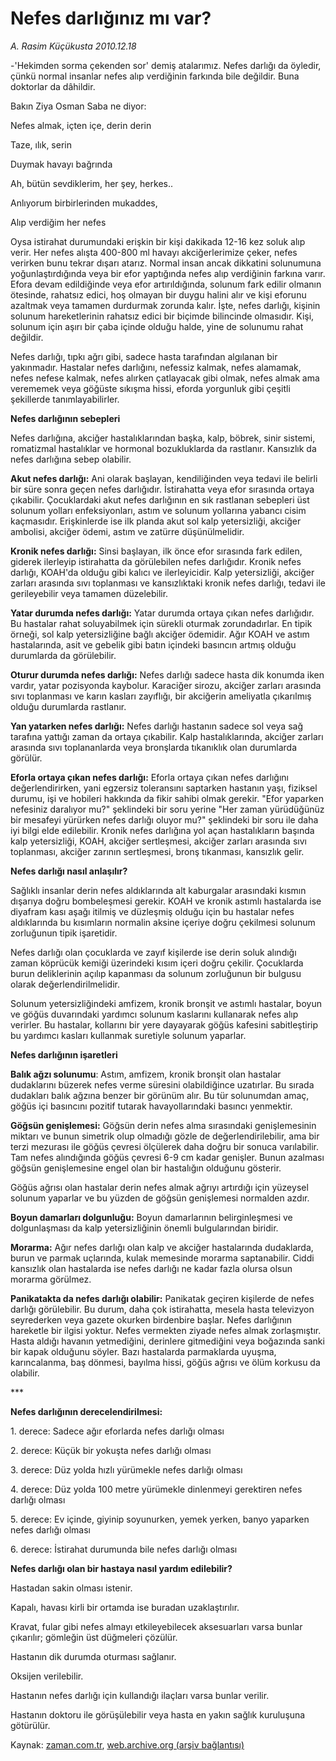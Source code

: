 # Nefes darlığınız mı var?

*A. Rasim Küçükusta 2010.12.18*

<td class="columnist-detail">
<p>-'Hekimden sorma çekenden sor' demiş atalarımız. Nefes darlığı da öyledir, çünkü normal insanlar nefes alıp verdiğinin farkında bile değildir. Buna doktorlar da dâhildir.</p>
<p>
<div id="haberMetinDiv">
<p>Bakın Ziya Osman Saba ne diyor:
<p>Nefes almak, içten içe, derin derin
<p>Taze, ılık, serin
<p>Duymak havayı bağrında
<p>Ah, bütün sevdiklerim, her şey, herkes..
<p>Anlıyorum birbirlerinden mukaddes,
<p>Alıp verdiğim her nefes
<p>Oysa istirahat durumundaki erişkin bir kişi dakikada 12-16 kez soluk alıp verir. Her nefes alışta 400-800 ml havayı akciğerlerimize çeker, nefes verirken bunu tekrar dışarı atarız. Normal insan ancak dikkatini solunumuna yoğunlaştırdığında veya bir efor yaptığında nefes alıp verdiğinin farkına varır. Efora devam edildiğinde veya efor artırıldığında, solunum fark edilir olmanın ötesinde, rahatsız edici, hoş olmayan bir duygu halini alır ve kişi eforunu azaltmak veya tamamen durdurmak zorunda kalır. İşte, nefes darlığı, kişinin solunum hareketlerinin rahatsız edici bir biçimde bilincinde olmasıdır. Kişi, solunum için aşırı bir çaba içinde olduğu halde, yine de solunumu rahat değildir.
<p>Nefes darlığı, tıpkı ağrı gibi, sadece hasta tarafından algılanan bir yakınmadır. Hastalar nefes darlığını, nefessiz kalmak, nefes alamamak, nefes nefese kalmak, nefes alırken çatlayacak gibi olmak, nefes almak ama verememek veya göğüste sıkışma hissi, eforda yorgunluk gibi çeşitli şekillerde tanımlayabilirler.
<p><b>Nefes darlığının sebepleri</b>
<p>Nefes darlığına, akciğer hastalıklarından başka, kalp, böbrek, sinir sistemi, romatizmal hastalıklar ve hormonal bozukluklarda da rastlanır. Kansızlık da nefes darlığına sebep olabilir.
<p><b>Akut nefes darlığı:</b> Ani olarak başlayan, kendiliğinden veya tedavi ile belirli bir süre sonra geçen nefes darlığıdır. İstirahatta veya efor sırasında ortaya çıkabilir. Çocuklardaki akut nefes darlığının en sık rastlanan sebepleri üst solunum yolları enfeksiyonları, astım ve solunum yollarına yabancı cisim kaçmasıdır. Erişkinlerde ise ilk planda akut sol kalp yetersizliği, akciğer ambolisi, akciğer ödemi, astım ve zatürre düşünülmelidir.
<p><b>Kronik nefes darlığı:</b> Sinsi başlayan, ilk önce efor sırasında fark edilen, giderek ilerleyip istirahatta da görülebilen nefes darlığıdır. Kronik nefes darlığı, KOAH'da olduğu gibi kalıcı ve ilerleyicidir. Kalp yetersizliği, akciğer zarları arasında sıvı toplanması ve kansızlıktaki kronik nefes darlığı, tedavi ile gerileyebilir veya tamamen düzelebilir.
<p><b>Yatar durumda nefes darlığı:</b> Yatar durumda ortaya çıkan nefes darlığıdır. Bu hastalar rahat soluyabilmek için sürekli oturmak zorundadırlar. En tipik örneği, sol kalp yetersizliğine bağlı akciğer ödemidir. Ağır KOAH ve astım hastalarında, asit ve gebelik gibi batın içindeki basıncın artmış olduğu durumlarda da görülebilir.
<p><b>Oturur durumda nefes darlığı:</b> Nefes darlığı sadece hasta dik konumda iken vardır, yatar pozisyonda kaybolur. Karaciğer sirozu, akciğer zarları arasında sıvı toplanması ve karın kasları zayıflığı, bir akciğerin ameliyatla çıkarılmış olduğu durumlarda rastlanır.
<p><b>Yan yatarken nefes darlığı:</b> Nefes darlığı hastanın sadece sol veya sağ tarafına yattığı zaman da ortaya çıkabilir. Kalp hastalıklarında, akciğer zarları arasında sıvı toplananlarda veya bronşlarda tıkanıklık olan durumlarda görülür.
<p><b>Eforla ortaya çıkan nefes darlığı:</b> Eforla ortaya çıkan nefes darlığını değerlendirirken, yani egzersiz toleransını saptarken hastanın yaşı, fiziksel durumu, işi ve hobileri hakkında da fikir sahibi olmak gerekir. "Efor yaparken nefesiniz daralıyor mu?" şeklindeki bir soru yerine "Her zaman yürüdüğünüz bir mesafeyi yürürken nefes darlığı oluyor mu?" şeklindeki bir soru ile daha iyi bilgi elde edilebilir. Kronik nefes darlığına yol açan hastalıkların başında kalp yetersizliği, KOAH, akciğer sertleşmesi, akciğer zarları arasında sıvı toplanması, akciğer zarının sertleşmesi, bronş tıkanması, kansızlık gelir.
<p><b>Nefes darlığı nasıl anlaşılır?</b>
<p>Sağlıklı insanlar derin nefes aldıklarında alt kaburgalar arasındaki kısmın dışarıya doğru bombeleşmesi gerekir. KOAH ve kronik astımlı hastalarda ise diyafram kası aşağı itilmiş ve düzleşmiş olduğu için bu hastalar nefes aldıklarında bu kısımların normalin aksine içeriye doğru çekilmesi solunum zorluğunun tipik işaretidir.
<p>Nefes darlığı olan çocuklarda ve zayıf kişilerde ise derin soluk alındığı zaman köprücük kemiği üzerindeki kısım içeri doğru çekilir. Çocuklarda burun deliklerinin açılıp kapanması da solunum zorluğunun bir bulgusu olarak değerlendirilmelidir.
<p>Solunum yetersizliğindeki amfizem, kronik bronşit ve astımlı hastalar, boyun ve göğüs duvarındaki yardımcı solunum kaslarını kullanarak nefes alıp verirler. Bu hastalar, kollarını bir yere dayayarak göğüs kafesini sabitleştirip bu yardımcı kasları kullanmak suretiyle solunum yaparlar.
<p><b>Nefes darlığının işaretleri</b>
<p><b>Balık ağzı solunumu</b>: Astım, amfizem, kronik bronşit olan hastalar dudaklarını büzerek nefes verme süresini olabildiğince uzatırlar. Bu sırada dudakları balık ağzına benzer bir görünüm alır. Bu tür solunumdan amaç, göğüs içi basıncını pozitif tutarak havayollarındaki basıncı yenmektir.
<p><b>Göğsün genişlemesi:</b> Göğsün derin nefes alma sırasındaki genişlemesinin miktarı ve bunun simetrik olup olmadığı gözle de değerlendirilebilir, ama bir terzi mezurası ile göğüs çevresi ölçülerek daha doğru bir sonuca varılabilir. Tam nefes alındığında göğüs çevresi 6-9 cm kadar genişler. Bunun azalması göğsün genişlemesine engel olan bir hastalığın olduğunu gösterir.
<p>Göğüs ağrısı olan hastalar derin nefes almak ağrıyı artırdığı için yüzeysel solunum yaparlar ve bu yüzden de göğsün genişlemesi normalden azdır.
<p><b>Boyun damarları dolgunluğu:</b> Boyun damarlarının belirginleşmesi ve dolgunlaşması da kalp yetersizliğinin önemli bulgularından biridir.
<p><b>Morarma:</b> Ağır nefes darlığı olan kalp ve akciğer hastalarında dudaklarda, burun ve parmak uçlarında, kulak memesinde morarma saptanabilir. Ciddi kansızlık olan hastalarda ise nefes darlığı ne kadar fazla olursa olsun morarma görülmez.
<p><b>Panikatakta da nefes darlığı olabilir:</b> Panikatak geçiren kişilerde de nefes darlığı görülebilir. Bu durum, daha çok istirahatta, mesela hasta televizyon seyrederken veya gazete okurken birdenbire başlar. Nefes darlığının hareketle bir ilgisi yoktur. Nefes vermekten ziyade nefes almak zorlaşmıştır. Hasta aldığı havanın yetmediğini, derinlere gitmediğini veya boğazında sanki bir kapak olduğunu söyler. Bazı hastalarda parmaklarda uyuşma, karıncalanma, baş dönmesi, bayılma hissi, göğüs ağrısı ve ölüm korkusu da olabilir.
<p>***
<p><b>Nefes darlığının derecelendirilmesi:</b>
<p>1. derece: Sadece ağır eforlarda nefes darlığı olması
<p>2. derece: Küçük bir yokuşta nefes darlığı olması
<p>3. derece: Düz yolda hızlı yürümekle nefes darlığı olması
<p>4. derece: Düz yolda 100 metre yürümekle dinlenmeyi gerektiren nefes darlığı olması
<p>5. derece: Ev içinde, giyinip soyunurken, yemek yerken, banyo yaparken nefes darlığı olması
<p>6. derece: İstirahat durumunda bile nefes darlığı olması
<p><b>Nefes darlığı olan bir hastaya nasıl yardım edilebilir?</b>
<p>Hastadan sakin olması istenir.
<p>Kapalı, havası kirli bir ortamda ise buradan uzaklaştırılır.
<p>Kravat, fular gibi nefes almayı etkileyebilecek aksesuarları varsa bunlar çıkarılır; gömleğin üst düğmeleri çözülür.
<p>Hastanın dik durumda oturması sağlanır.
<p>Oksijen verilebilir.
<p>Hastanın nefes darlığı için kullandığı ilaçları varsa bunlar verilir.
<p>Hastanın doktoru ile görüşülebilir veya hasta en yakın sağlık kuruluşuna götürülür.</p></p></p></p></p></p></p></p></p></p></p></p></p></p></p></p></p></p></p></p></p></p></p></p></p></p></p></p></p></p></p></p></p></p></p></p></p></p></p></p></p></p></p></p></div>
</p>
<a href="http://web.archive.org/web/20110209021940/mailto:/">
</a></td>

Kaynak: [zaman.com.tr](http://zaman.com.tr/yazar.do?yazino=1066407), [web.archive.org (arşiv bağlantısı)](http://web.archive.org/web/20110209021940/http://www.zaman.com.tr:80/yazar.do?yazino=1066407)
